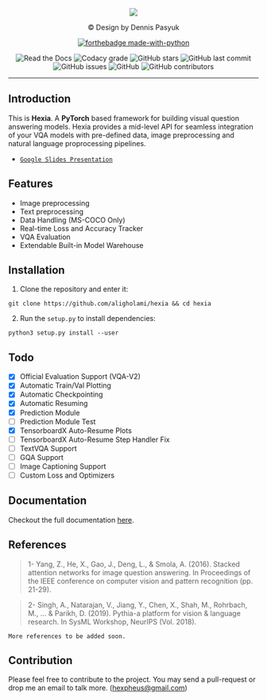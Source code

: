 <div align="center">
  <img src="http://uupload.ir/files/xu2_hexia.png">
  <p> © Design by Dennis Pasyuk </p>

  [![forthebadge made-with-python](http://ForTheBadge.com/images/badges/made-with-python.svg)](https://www.python.org/)

  <img alt="Read the Docs" src="https://img.shields.io/readthedocs/hexiadocs.svg?label=Hexia%20Documentation&style=for-the-badge">
  <img alt="Codacy grade" src="https://img.shields.io/codacy/grade/62aaec49f9294a46a74c65dacf599a37.svg?color=2196F3&label=CODE%20QUALITY%20GRADE&style=for-the-badge">
  <img alt="GitHub stars" src="https://img.shields.io/github/stars/aligholami/hexia.svg?color=009688&style=for-the-badge">
  <img alt="GitHub last commit" src="https://img.shields.io/github/last-commit/aligholami/hexia.svg?style=for-the-badge">
  <img alt="GitHub issues" src="https://img.shields.io/github/issues-raw/aligholami/hexia.svg?style=for-the-badge">
  <img alt="GitHub" src="https://img.shields.io/github/license/aligholami/hexia.svg?color=%23F44336&style=for-the-badge">
  <img alt="GitHub contributors" src="https://img.shields.io/github/contributors/aligholami/hexia.svg?color=%23673AB7&style=for-the-badge">
</div>

----

## Introduction
This is **Hexia**. A **PyTorch** based framework for building visual question answering models. Hexia provides a mid-level API for seamless integration of your VQA models with pre-defined data, image preprocessing and natural language proprocessing pipelines.

* [`Google Slides Presentation`](https://docs.google.com/presentation/d/1KDJXSKvaUnXSl-MPtChKlgBlON9EtN3T7Oqzr0DUI5Q/edit?usp=sharing)

## Features
*   Image preprocessing
*   Text preprocessing
*   Data Handling (MS-COCO Only)
*   Real-time Loss and Accuracy Tracker
*   VQA Evaluation
*   Extendable Built-in Model Warehouse

## Installation

1. Clone the repository and enter it:

```
git clone https://github.com/aligholami/hexia && cd hexia
```

2. Run the `setup.py` to install dependencies:

```
python3 setup.py install --user
```

## Todo
- [x] Official Evaluation Support (VQA-V2)
- [x] Automatic Train/Val Plotting
- [x] Automatic Checkpointing
- [x] Automatic Resuming
- [x] Prediction Module
- [ ] Prediction Module Test
- [x] TensorboardX Auto-Resume Plots
- [ ] TensorboardX Auto-Resume Step Handler Fix
- [ ] TextVQA Support
- [ ] GQA Support
- [ ] Image Captioning Support
- [ ] Custom Loss and Optimizers

## Documentation
Checkout the full documentation [here](https://hexiadocs.readthedocs.io).

## References

<blockquote>1- Yang, Z., He, X., Gao, J., Deng, L., & Smola, A. (2016). Stacked attention networks for image question answering. In Proceedings of the IEEE conference on computer vision and pattern recognition (pp. 21-29). </blockquote>

<blockquote>2- Singh, A., Natarajan, V., Jiang, Y., Chen, X., Shah, M., Rohrbach, M., ... & Parikh, D. (2019). Pythia-a platform for vision & language research. In SysML Workshop, NeurIPS (Vol. 2018). </blockquote>

` More references to be added soon. `

## Contribution
Please feel free to contribute to the project. You may send a pull-request or drop me an email to talk more. ([hexpheus@gmail.com](mailto:hexpheus@gmail.com))
